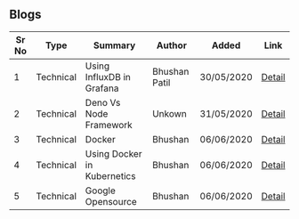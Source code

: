 ## Blogs

| Sr No | Type | Summary | Author | Added | Link |
| ------ | ------ | ------ | ------ | ------ | ------ |
| 1 | Technical | Using InfluxDB in Grafana | Bhushan Patil | 30/05/2020 | [<i class="far fa-align-justify"></i>Detail](influxdb_grafana)|
| 2 | Technical | Deno Vs Node Framework | Unkown | 31/05/2020 | [<i class="far fa-align-justify"></i>Detail](deno_vs_node)|
| 3 | Technical | Docker | Bhushan | 06/06/2020 | [<i class="far fa-align-justify"></i>Detail](docker)|
| 4 | Technical | Using Docker in Kubernetics | Bhushan | 06/06/2020 | [<i class="far fa-align-justify"></i>Detail](docker_kubernetics)|
| 5 | Technical | Google Opensource | Bhushan | 06/06/2020 | [<i class="far fa-align-justify"></i>Detail](docker_kubernetics)|

